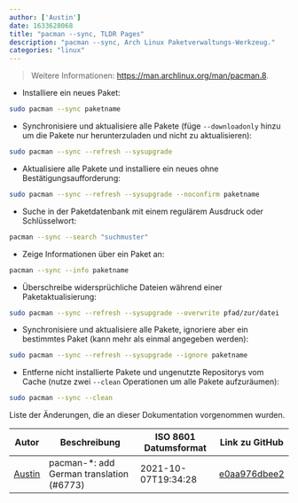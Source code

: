 ```yaml
---
author: ['Austin']
date: 1633628068
title: "pacman --sync, TLDR Pages"
description: "pacman --sync, Arch Linux Paketverwaltungs-Werkzeug."
categories: "linux"
---
```

> Weitere Informationen: <https://man.archlinux.org/man/pacman.8>.

- Installiere ein neues Paket:

```bash
sudo pacman --sync paketname
```

- Synchronisiere und aktualisiere alle Pakete (füge `--downloadonly` hinzu um die Pakete nur herunterzuladen und nicht zu aktualisieren):

```bash
sudo pacman --sync --refresh --sysupgrade
```

- Aktualisiere alle Pakete und installiere ein neues ohne Bestätigungsaufforderung:

```bash
sudo pacman --sync --refresh --sysupgrade --noconfirm paketname
```

- Suche in der Paketdatenbank mit einem regulärem Ausdruck oder Schlüsselwort:

```bash
pacman --sync --search "suchmuster"
```

- Zeige Informationen über ein Paket an:

```bash
pacman --sync --info paketname
```

- Überschreibe widersprüchliche Dateien während einer Paketaktualisierung:

```bash
sudo pacman --sync --refresh --sysupgrade --overwrite pfad/zur/datei
```

- Synchronisiere und aktualisiere alle Pakete, ignoriere aber ein bestimmtes Paket (kann mehr als einmal angegeben werden):

```bash
sudo pacman --sync --refresh --sysupgrade --ignore paketname
```

- Entferne nicht installierte Pakete und ungenutzte Repositorys vom Cache (nutze zwei `--clean` Operationen um alle Pakete aufzuräumen):

```bash
sudo pacman --sync --clean
```
Liste der Änderungen, die an dieser Dokumentation vorgenommen wurden.


Autor | Beschreibung | ISO 8601 Datumsformat | Link zu GitHub
------|-----|-----|-----
[Austin](mailto:Hoi15A@users.noreply.github.com) | pacman-*: add German translation (#6773) | 2021-10-07T19:34:28 | [e0aa976dbee2](https://github.com/tldr-pages/tldr/commit/e0aa976dbee24f9c101cfb787dca043b0fadbefc)

